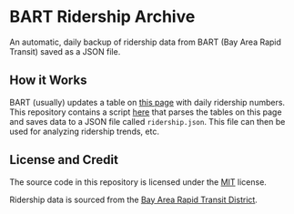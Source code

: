 # BART Ridership Archive

An automatic, daily backup of ridership data from BART (Bay Area Rapid Transit)
saved as a JSON file. 

## How it Works
BART (usually) updates a table on 
[this page](https://www.bart.gov/news/articles/2020/news20200225) with daily
ridership numbers. This repository contains a script [here](collector/__main__.py)
that parses the tables on this page and saves data to a JSON file called
`ridership.json`. This file can then be used for analyzing ridership trends, etc.

## License and Credit
The source code in this repository is licensed under the [MIT](LICENSE) license.

Ridership data is sourced from the [Bay Area Rapid Transit District](bart.gov).
